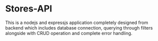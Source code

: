 # Stores-API
This is a nodejs and expressjs application completely designed from backend which includes database connection, querying through filters alongside with CRUD operation and complete error handling.
